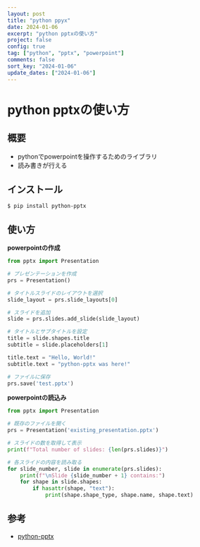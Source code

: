 ```yaml
---
layout: post
title: "python ppyx"
date: 2024-01-06
excerpt: "python pptxの使い方"
project: false
config: true
tag: ["python", "pptx", "powerpoint"]
comments: false
sort_key: "2024-01-06"
update_dates: ["2024-01-06"]
---
```


# python pptxの使い方

## 概要
 - pythonでpowerpointを操作するためのライブラリ
 - 読み書きが行える
 
## インストール

```console
$ pip install python-pptx
```

## 使い方

**powerpointの作成**
```python
from pptx import Presentation

# プレゼンテーションを作成
prs = Presentation()

# タイトルスライドのレイアウトを選択
slide_layout = prs.slide_layouts[0]

# スライドを追加
slide = prs.slides.add_slide(slide_layout)

# タイトルとサブタイトルを設定
title = slide.shapes.title
subtitle = slide.placeholders[1]

title.text = "Hello, World!"
subtitle.text = "python-pptx was here!"

# ファイルに保存
prs.save('test.pptx')
```

**powerpointの読込み**
```python
from pptx import Presentation

# 既存のファイルを開く
prs = Presentation('existing_presentation.pptx')

# スライドの数を取得して表示
print(f"Total number of slides: {len(prs.slides)}")

# 各スライドの内容を読み取る
for slide_number, slide in enumerate(prs.slides):
    print(f"\nSlide {slide_number + 1} contains:")
    for shape in slide.shapes:
        if hasattr(shape, "text"):
            print(shape.shape_type, shape.name, shape.text)
```

## 参考
 - [python-pptx](https://python-pptx.readthedocs.io/en/latest/)
